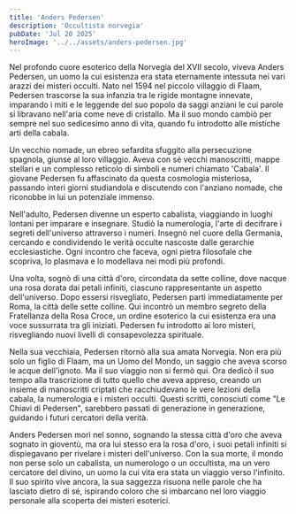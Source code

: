 ```yaml
---
title: 'Anders Pedersen'
description: 'Occultista norvegia'
pubDate: 'Jul 20 2025'
heroImage: '../../assets/anders-pedersen.jpg'
---
```


Nel profondo cuore esoterico della Norvegia del XVII secolo, viveva Anders Pedersen, un uomo la cui esistenza era stata eternamente intessuta nei vari arazzi dei misteri occulti. Nato nel 1594 nel piccolo villaggio di Flaam, Pedersen trascorse la sua infanzia tra le rigide montagne innevate, imparando i miti e le leggende del suo popolo da saggi anziani le cui parole si libravano nell'aria come neve di cristallo. Ma il suo mondo cambiò per sempre nel suo sedicesimo anno di vita, quando fu introdotto alle mistiche arti della cabala.

Un vecchio nomade, un ebreo sefardita sfuggito alla persecuzione spagnola, giunse al loro villaggio. Aveva con sé vecchi manoscritti, mappe stellari e un complesso reticolo di simboli e numeri chiamato 'Cabala'. Il giovane Pedersen fu affascinato da questa cosmologia misteriosa, passando interi giorni studiandola e discutendo con l'anziano nomade, che riconobbe in lui un potenziale immenso.

Nell'adulto, Pedersen divenne un esperto cabalista, viaggiando in luoghi lontani per imparare e insegnare. Studiò la numerologia, l'arte di decifrare i segreti dell'universo attraverso i numeri. Insegnò nel cuore della Germania, cercando e condividendo le verità occulte nascoste dalle gerarchie ecclesiastiche. Ogni incontro che faceva, ogni pietra filosofale che scopriva, lo plasmava e lo modellava nei modi più profondi.

Una volta, sognò di una città d'oro, circondata da sette colline, dove nacque una rosa dorata dai petali infiniti, ciascuno rappresentante un aspetto dell'universo. Dopo essersi risvegliato, Pedersen partì immediatamente per Roma, la città delle sette colline. Qui incontrò un membro segreto della Fratellanza della Rosa Croce, un ordine esoterico la cui esistenza era una voce sussurrata tra gli iniziati. Pedersen fu introdotto ai loro misteri, risvegliando nuovi livelli di consapevolezza spirituale.

Nella sua vecchiaia, Pedersen ritornò alla sua amata Norvegia. Non era più solo un figlio di Flaam, ma un Uomo del Mondo, un saggio che aveva scorso le acque dell'ignoto. Ma il suo viaggio non si fermò qui. Ora dedicò il suo tempo alla trascrizione di tutto quello che aveva appreso, creando un insieme di manoscritti criptati che racchiudevano le vere lezioni della cabala, la numerologia e i misteri occulti. Questi scritti, conosciuti come "Le Chiavi di Pedersen", sarebbero passati di generazione in generazione, guidando i futuri cercatori della verità.

Anders Pedersen morì nel sonno, sognando la stessa città d'oro che aveva sognato in gioventù, ma ora lui stesso era la rosa d'oro, i suoi petali infiniti si dispiegavano per rivelare i misteri dell'universo. Con la sua morte, il mondo non perse solo un cabalista, un numerologo o un occultista, ma un vero cercatore del divino, un uomo la cui vita era stata un viaggio verso l'infinito. Il suo spirito vive ancora, la sua saggezza risuona nelle parole che ha lasciato dietro di sé, ispirando coloro che si imbarcano nel loro viaggio personale alla scoperta dei misteri esoterici.
